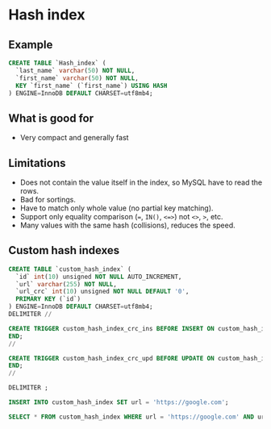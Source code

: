 # Hash index

## Example

```sql
CREATE TABLE `Hash_index` (
  `last_name` varchar(50) NOT NULL,
  `first_name` varchar(50) NOT NULL,
  KEY `first_name` (`first_name`) USING HASH
) ENGINE=InnoDB DEFAULT CHARSET=utf8mb4;
```

## What is good for
* Very compact and generally fast

## Limitations
* Does not contain the value itself in the index, so MySQL have to read the rows.
* Bad for sortings.
* Have to match only whole value (no partial key matching).
* Support only equality comparison (`=`, `IN()`, `<=>`) not `<>`, `>`, etc. 
* Many values with the same hash (collisions), reduces the speed.

## Custom hash indexes

```sql
CREATE TABLE `custom_hash_index` (
  `id` int(10) unsigned NOT NULL AUTO_INCREMENT,
  `url` varchar(255) NOT NULL,
  `url_crc` int(10) unsigned NOT NULL DEFAULT '0',
  PRIMARY KEY (`id`)
) ENGINE=InnoDB DEFAULT CHARSET=utf8mb4;
DELIMITER //

CREATE TRIGGER custom_hash_index_crc_ins BEFORE INSERT ON custom_hash_index FOR EACH ROW BEGIN SET NEW.url_crc=crc32(NEW.url);
END;
//

CREATE TRIGGER custom_hash_index_crc_upd BEFORE UPDATE ON custom_hash_index FOR EACH ROW BEGIN SET NEW.url_crc=crc32(NEW.url);
END;
//

DELIMITER ;

INSERT INTO custom_hash_index SET url = 'https://google.com';

SELECT * FROM custom_hash_index WHERE url = 'https://google.com' AND url_crc = CRC32('https://google.com');
```
